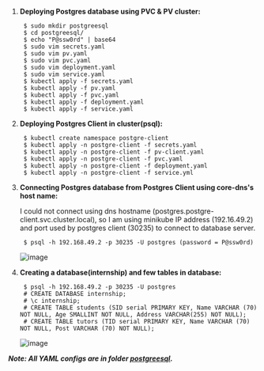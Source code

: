 1. **Deploying Postgres database using PVC & PV cluster:**

        $ sudo mkdir postgreesql
        $ cd postgreesql/
        $ echo "P@ssw0rd" | base64
        $ sudo vim secrets.yaml
        $ sudo vim pv.yaml
        $ sudo vim pvc.yaml
        $ sudo vim deployment.yaml
        $ sudo vim service.yaml
        $ kubectl apply -f secrets.yaml
        $ kubectl apply -f pv.yaml
        $ kubectl apply -f pvc.yaml
        $ kubectl apply -f deployment.yaml
        $ kubectl apply -f service.yaml

2. **Deploying Postgres Client in cluster(psql):**

        $ kubectl create namespace postgre-client
        $ kubectl apply -n postgre-client -f secrets.yaml
        $ kubectl apply -n postgre-client -f pv-client.yaml
        $ kubectl apply -n postgre-client -f pvc.yaml
        $ kubectl apply -n postgre-client -f deployment.yaml
        $ kubectl apply -n postgre-client -f service.yml

3. **Connecting Postgres database from Postgres Client using core-dns's host name:**
   
   I could not connect using dns hostname (postgres.postgre-client.svc.cluster.local), so I am using minikube IP address (192.16.49.2) and port used by postgres client (30235) to connect to database server.
     
        $ psql -h 192.168.49.2 -p 30235 -U postgres (password = P@ssw0rd)
      
   ![image](https://user-images.githubusercontent.com/34814966/145539680-36588773-58ca-434b-974a-a5e21d0c89ce.png)


4. **Creating a database(internship) and few tables in database:**
        
        $ psql -h 192.168.49.2 -p 30235 -U postgres
        # CREATE DATABASE internship;
        # \c internship;
        # CREATE TABLE students (SID serial PRIMARY KEY, Name VARCHAR (70) NOT NULL, Age SMALLINT NOT NULL, Address VARCHAR(255) NOT NULL);
        # CREATE TABLE tutors (TID serial PRIMARY KEY, Name VARCHAR (70) NOT NULL, Post VARCHAR (70) NOT NULL);
   ![image](https://user-images.githubusercontent.com/34814966/145544905-d9ab31f8-6d82-44fc-830c-ebbad39e507f.png)

***Note: All YAML configs are in folder [postgreesql](postgreesql).***
